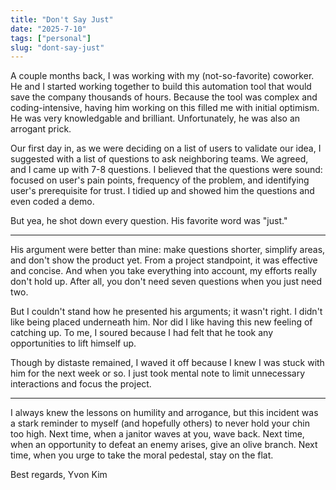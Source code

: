 ```yaml
---
title: "Don't Say Just"
date: "2025-7-10"
tags: ["personal"]
slug: "dont-say-just"
---
```


A couple months back, I was working with my (not-so-favorite) coworker. He and I started working together to build this automation tool that would save the company thousands of hours. Because the tool was complex and coding-intensive, having him working on this filled me with initial optimism. He was very knowledgable and brilliant. Unfortunately, he was also an arrogant prick.

Our first day in, as we were deciding on a list of users to validate our idea, I suggested with a list of questions to ask neighboring teams. We agreed, and I came up with 7-8 questions. I believed that the questions were sound: focused on user's pain points, frequency of the problem, and identifying user's prerequisite for trust. I tidied up and showed him the questions and even coded a demo.

But yea, he shot down every question. His favorite word was "just."

---

His argument were better than mine: make questions shorter, simplify areas, and don't show the product yet. From a project standpoint, it was effective and concise. And when you take everything into account, my efforts really don't hold up. After all, you don't need seven questions when you just need two.

But I couldn't stand how he presented his arguments; it wasn't right. I didn't like being placed underneath him. Nor did I like having this new feeling of catching up. To me, I soured because I had felt that he took any opportunities to lift himself up.

Though by distaste remained, I waved it off because I knew I was stuck with him for the next week or so. I just took mental note to limit unnecessary interactions and focus the project. 

---

I always knew the lessons on humility and arrogance, but this incident was a stark reminder to myself (and hopefully others) to never hold your chin too high. Next time, when a janitor waves at you, wave back. Next time, when an opportunity to defeat an enemy arises, give an olive branch. Next time, when you urge to take the moral pedestal, stay on the flat. 

Best regards,
Yvon Kim